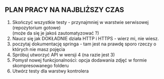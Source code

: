 ## PLAN PRACY NA NAJBLIŻSZY CZAS

1. Skończyć wszystkie testy - przynajmniej w warstwie serwisowej (repozytorium gotowe)
   <br>(może da się je jakoś zautomatyzować ?)
2. Naucz się jak DOKŁADNIE działa HTTP i HTTPS - wierz mi, nie wiesz.
3. poczytaj dokumentację springa - tam jest na prawdę sporo rzeczy o których nie masz pojęcia
4. Spróbuj utworzyć API w wersji 4 (na razie jest 3)
5. Pomysł nowej funkcjonalności: opcja dodawania zdjęć w formie skompresowanego folderu
6. Utwórz testy dla warstwy kontrolera